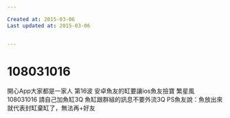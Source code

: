 ```yaml
---

Created at: 2015-03-06
Last updated at: 2015-03-06


---
```


# 108031016


開心App大家都是一家人
第16波
安卓魚友的缸要讓ios魚友撿寶
繁星風
108031016
請自己加魚缸3Q
魚缸跟群組的訊息不要外流3Q
PS魚友說：魚放出來就代表封缸棄缸了，無法再+好友

